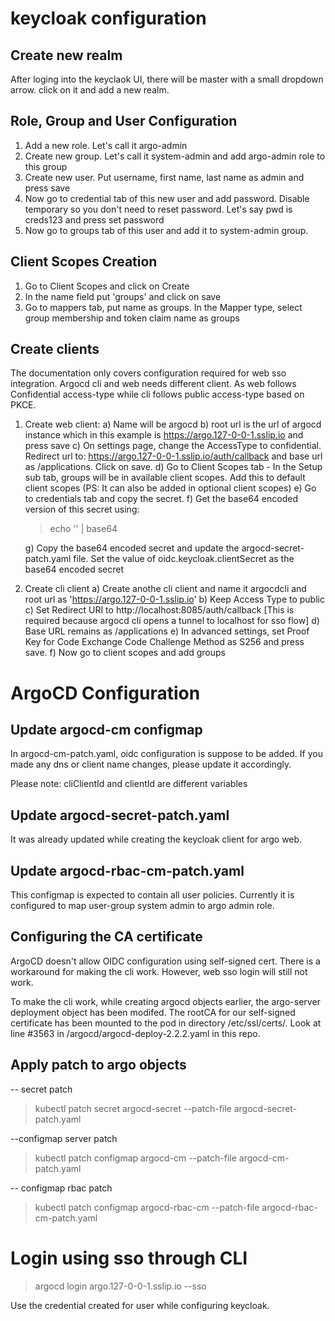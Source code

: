 # keycloak configuration

## Create new realm
After loging into the keyclaok UI, there will be master with a small dropdown arrow. click on it and add a new realm.

## Role, Group and User Configuration
1. Add a new role. Let's call it argo-admin
2. Create new group. Let's call it system-admin and add argo-admin role to this group
3. Create new user. Put username, first name, last name as admin and press save
4. Now go to credential tab of this new user and add password. Disable temporary so you don't need to reset password. Let's say pwd is creds123 and press set password
5. Now go to groups tab of this user and add it to system-admin group.

## Client Scopes Creation
1. Go to Client Scopes and click on Create
2. In the name field put 'groups' and click on save
3. Go to mappers tab, put name as groups. In the Mapper type, select group membership and token claim name as groups

## Create clients
The documentation only covers configuration required for web sso integration. Argocd cli and web needs different client. As web follows Confidential access-type while cli follows public access-type based on PKCE.

1. Create web client:
    a) Name will be argocd
    b) root url is the url of argocd instance which in this example is https://argo.127-0-0-1.sslip.io and press save
    c) On settings page, change the AccessType to confidential. Redirect url to: https://argo.127-0-0-1.sslip.io/auth/callback and base url as /applications. Click on save.
    d) Go to Client Scopes tab - In the Setup sub tab, groups will be in available client scopes. Add this to default client scopes (PS: It can also be added in optional client scopes)
    e) Go to credentials tab and copy the secret.
    f) Get the base64 encoded version of this secret using:
    > echo '<secret>' | base64 <br>

    g) Copy the base64 encoded secret and update the argocd-secret-patch.yaml file. Set the value of oidc.keycloak.clientSecret as the base64 encoded secret

2. Create cli client
    a) Create anothe cli client and name it argocdcli and root url as 'https://argo.127-0-0-1.sslip.io'
    b) Keep Access Type to public
    c) Set Redirect URI to http://localhost:8085/auth/callback [This is required because argocd cli opens a tunnel to localhost for sso flow]
    d) Base URL remains as /applications
    e) In advanced settings, set Proof Key for Code Exchange Code Challenge Method as S256 and press save.
    f) Now go to client scopes and add groups

# ArgoCD Configuration

## Update argocd-cm configmap
In argocd-cm-patch.yaml, oidc configuration is suppose to be added. If you made any dns or client name changes, please update it accordingly.

Please note: cliClientId and clientId are different variables

## Update argocd-secret-patch.yaml
It was already updated while creating the keycloak client for argo web.

## Update argocd-rbac-cm-patch.yaml
This configmap is expected to contain all user policies. Currently it is configured to map user-group system admin to argo admin role.


## Configuring the CA certificate
ArgoCD doesn't allow OIDC configuration using self-signed cert. There is a workaround for making the cli work. However, web sso login will still not work.

To make the cli work, while creating argocd objects earlier, the argo-server deployment object has been modifed. The rootCA for our self-signed certificate has been mounted to the pod in directory /etc/ssl/certs/. Look at line #3563 in /argocd/argocd-deploy-2.2.2.yaml in this repo.


## Apply patch to argo objects

-- secret patch
> kubectl patch secret argocd-secret --patch-file argocd-secret-patch.yaml

--configmap server patch
> kubectl patch configmap argocd-cm --patch-file argocd-cm-patch.yaml

-- configmap rbac patch
> kubectl patch configmap argocd-rbac-cm --patch-file argocd-rbac-cm-patch.yaml


# Login using sso through CLI

> argocd login argo.127-0-0-1.sslip.io --sso

Use the credential created for user while configuring keycloak.
